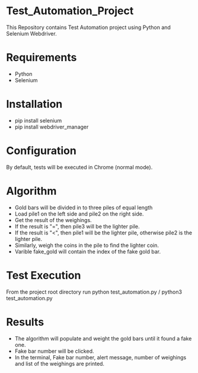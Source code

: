 # Test_Automation_Project
This Repository contains Test Automation project using Python and Selenium Webdriver.

# Requirements

* Python
* Selenium
# Installation

* pip install selenium
* pip install webdriver_manager
  
# Configuration

By default, tests will be executed in Chrome (normal mode).
# Algorithm
* Gold bars will be divided in to three piles of equal length
* Load pile1 on the left side and pile2 on the right side.
* Get the result of the weighings.
* If the result is "=", then pile3 will be the lighter pile.
* If the result is "<", then pile1 will be the lighter pile, otherwise pile2 is the lighter pile.
* Similarly, weigh the coins in the pile to find the lighter coin.
* Varible fake_gold will contain the index of the fake gold bar. 

# Test Execution

From the project root directory run    python test_automation.py / python3 test_automation.py

# Results
* The algorithm will populate and weight the gold bars until it found a fake one.
* Fake bar number will be clicked.
* In the terminal, Fake bar number, alert message, number of weighings and list of the weighings are printed.





